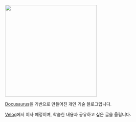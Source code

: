 <img src="https://github.com/user-attachments/assets/a2d0eb20-7835-4247-b8e0-cd2a365200e6" width="300" height="300">

[Docusaurus](https://docusaurus.io/)을 기반으로 만들어진 개인 기술 블로그입니다.

[Velog]([https://docusaurus.io/](https://velog.io/@te-ing/posts))에서 이사 예정이며, 학습한 내용과 공유하고 싶은 글을 올립니다.

